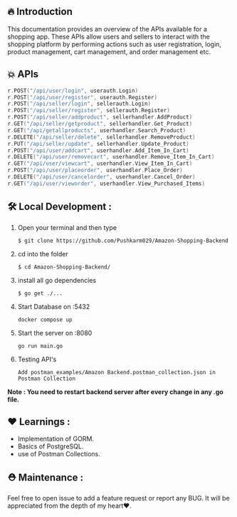 ## **🔥 Introduction**
This documentation provides an overview of the APIs available for a shopping app. These APIs allow users and sellers to interact with the shopping platform by performing actions such as user registration, login, product management, cart management, and order management etc.

## **💥 APIs**

```go
r.POST("/api/user/login", userauth.Login)
r.POST("/api/user/register", userauth.Register)
r.POST("/api/seller/login", sellerauth.Login)
r.POST("/api/seller/register", sellerauth.Register)
r.POST("/api/seller/addproduct", sellerhandler.AddProduct)
r.GET("/api/seller/getproduct", sellerhandler.Get_Product)
r.GET("/api/getallproducts", userhandler.Search_Product)
r.DELETE("/api/seller/delete", sellerhandler.RemoveProduct)
r.PUT("/api/seller/update", sellerhandler.Update_Product)
r.POST("/api/user/addcart", userhandler.Add_Item_In_Cart)
r.DELETE("/api/user/removecart", userhandler.Remove_Item_In_Cart)
r.GET("/api/user/viewcart", userhandler.View_Item_In_Cart)
r.POST("/api/user/placeorder", userhandler.Place_Order)
r.DELETE("/api/user/cancelorder", userhandler.Cancel_Order)
r.GET("/api/user/vieworder", userhandler.View_Purchased_Items)
```
## **🛠️ Local Development** :

1. Open your terminal and then type
    ```shell
    $ git clone https://github.com/Pushkarm029/Amazon-Shopping-Backend
    ```
2. cd into the folder
    ```shell
    $ cd Amazon-Shopping-Backend/
    ```
3. install all go dependencies
   ```shell
   $ go get ./...
   ```
4. Start Database on :5432
   ```shell
   docker compose up
   ```
5. Start the server on :8080
    ```shell
    go run main.go
    ```
6. Testing API's
   ```shell
   Add postman_examples/Amazon Backend.postman_collection.json in Postman Collection
   ```

**Note : You need to restart backend server after every change in any .go file.**

## **❤️ Learnings** :
- Implementation of GORM.
- Basics of PostgreSQL.
- use of Postman Collections.

## **⛑️ Maintenance** :

Feel free to open issue to add a feature request or report any BUG. It will be appreciated from the depth of my heart❤️.
